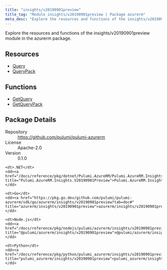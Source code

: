 ```yaml
---
title: "insights/v20190901preview"
title_tag: "Module insights/v20190901preview | Package azurerm"
meta_desc: "Explore the resources and functions of the insights/v20190901preview module in the azurerm package."
---
```


<!-- WARNING: this file was generated by Pulumi Docs Generator. -->
<!-- Do not edit by hand unless you're certain you know what you are doing! -->

Explore the resources and functions of the insights/v20190901preview module in the azurerm package.

<h2 id="resources">Resources</h2>
<ul class="api">
    <li><a href="query" title="Query"><span class="symbol resource"></span>Query</a></li>
    <li><a href="querypack" title="QueryPack"><span class="symbol resource"></span>QueryPack</a></li>
</ul>

<h2 id="functions">Functions</h2>
<ul class="api">
    <li><a href="getquery" title="GetQuery"><span class="symbol function"></span>GetQuery</a></li>
    <li><a href="getquerypack" title="GetQueryPack"><span class="symbol function"></span>GetQueryPack</a></li>
</ul>

<h2 id="package-details">Package Details</h2>
<dl class="package-details">
	<dt>Repository</dt>
	<dd><a href="https://github.com/pulumi/pulumi-azurerm">https://github.com/pulumi/pulumi-azurerm</a></dd>
	<dt>License</dt>
	<dd>Apache-2.0</dd>
	<dt>Version</dt>
	<dd>0.1.0</dd>
</dl>



<dl class="tabular">

    <dt>.NET</dt>
    <dd><a href="/docs/reference/pkg/dotnet/Pulumi.AzureRM/Pulumi.AzureRM.Insights.V20190901Preview.html" title="Pulumi.AzureRM.Insights.V20190901Preview">Pulumi.AzureRM.Insights.V20190901Preview</a></dd>

    <dt>Go</dt>
    <dd><a href="https://pkg.go.dev/github.com/pulumi/pulumi-azurerm/sdk/go/azurerm/insights/v20190901preview?tab=doc#" title="azurerm/insights/v20190901preview">azurerm/insights/v20190901preview</a></dd>

    <dt>Node.js</dt>
    <dd><a href="/docs/reference/pkg/nodejs/pulumi/azurerm/insights/v20190901preview/#" title="@pulumi/azurerm/insights/v20190901preview">@pulumi/azurerm/insights/v20190901preview</a></dd>

    <dt>Python</dt>
    <dd><a href="/docs/reference/pkg/python/pulumi_azurerm/insights/v20190901preview" title="pulumi_azurerm/insights/v20190901preview">pulumi_azurerm/insights/v20190901preview</a></dd>

</dl>

